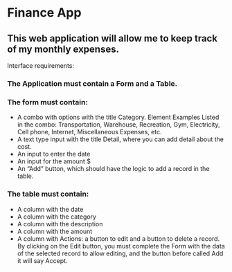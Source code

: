 # Finance App
## This web application will allow me to keep track of my monthly expenses.
Interface requirements:
### The Application must contain a Form and a Table.
### The form must contain:
- A combo with options with the title Category. Element Examples Listed in the combo: Transportation, Warehouse, Recreation, Gym, Electricity, Cell phone, Internet, Miscellaneous Expenses, etc.
- A text type input with the title Detail, where you can add detail about the cost.
- An input to enter the date
- An input for the amount $
- An “Add” button, which should have the logic to add a record in the table.
### The table must contain:
- A column with the date
- A column with the category
- A column with the description
- A column with the amount
- A column with Actions: a button to edit and a button to delete a record. By clicking on the Edit button, you must complete the Form with the data of the selected record to allow editing, and the button before called Add it will say Accept.
